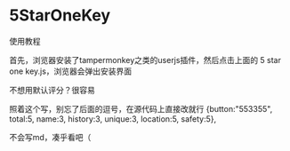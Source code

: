 # 5StarOneKey

使用教程

首先，浏览器安装了tampermonkey之类的userjs插件，然后点击上面的 5 star one key.js，浏览器会弹出安装界面

不想用默认评分？很容易

照着这个写，别忘了后面的逗号，在源代码上直接改就行
{button:"553355", total:5, name:3, history:3, unique:3, location:5, safety:5},

不会写md，凑乎看吧（
